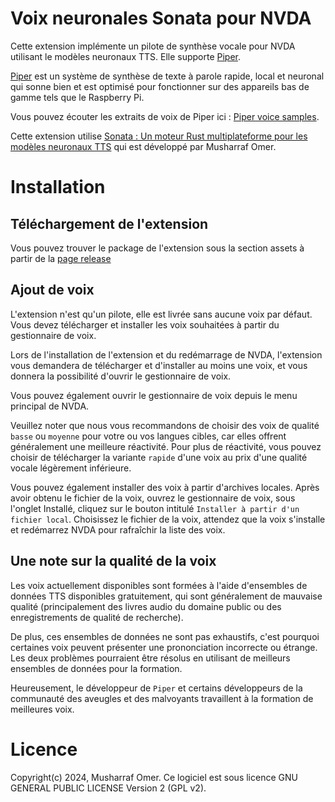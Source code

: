 # Voix neuronales Sonata pour NVDA

Cette extension implémente un pilote de synthèse vocale pour NVDA utilisant  le modèles neuronaux TTS. Elle supporte [Piper](https://github.com/rhasspy/piper).

[Piper](https://github.com/rhasspy/piper) est un système de synthèse de texte à parole rapide, local et neuronal qui sonne bien et est optimisé pour fonctionner sur des appareils bas de gamme tels que le Raspberry Pi.

Vous pouvez écouter les extraits de voix de Piper ici : [Piper voice samples](https://rhasspy.github.io/piper-samples/).

Cette extension utilise [Sonata : Un moteur Rust multiplateforme pour les modèles neuronaux TTS](https://github.com/mush42/ssonata) qui est développé par Musharraf Omer.


# Installation

## Téléchargement de l'extension

Vous pouvez trouver le package de l'extension sous la section assets à partir de la [page release](https://github.com/mush42/sonata-nvda/releases/latest)

## Ajout de voix

L'extension n'est qu'un pilote, elle est livrée sans aucune voix par défaut. Vous devez télécharger et installer les voix souhaitées à partir du gestionnaire de voix.

Lors de l'installation de l'extension et du redémarrage de NVDA, l'extension vous demandera de télécharger et d'installer au moins une voix, et vous donnera la possibilité d'ouvrir le gestionnaire de voix.

Vous pouvez également ouvrir le gestionnaire de voix depuis le menu principal de NVDA.

Veuillez noter que nous vous recommandons de choisir des voix de qualité `basse` ou `moyenne` pour votre ou vos langues cibles, car elles offrent généralement une meilleure réactivité. Pour plus de réactivité, vous pouvez choisir de télécharger la variante `rapide` d'une voix au prix d'une qualité vocale légèrement inférieure.

Vous pouvez également installer des voix à partir d'archives locales. Après avoir obtenu le fichier de la voix, ouvrez le gestionnaire de voix, sous l'onglet Installé, cliquez sur le bouton intitulé `Installer à partir d'un fichier local`. Choisissez le fichier de la voix, attendez que la voix s'installe et redémarrez NVDA pour rafraîchir la liste des voix.

## Une note sur la qualité de la voix

Les voix actuellement disponibles sont formées à l'aide d'ensembles de données TTS disponibles gratuitement, qui sont généralement de mauvaise qualité (principalement des livres audio du domaine public ou des enregistrements de qualité de recherche).

De plus, ces ensembles de données ne sont pas exhaustifs, c'est pourquoi certaines voix peuvent présenter une prononciation incorrecte ou étrange. Les deux problèmes pourraient être résolus en utilisant de meilleurs ensembles de données pour la formation.

Heureusement, le développeur de `Piper` et certains développeurs de la communauté des aveugles et des malvoyants travaillent à la formation de meilleures voix.

# Licence

Copyright(c) 2024, Musharraf Omer. Ce logiciel est sous licence GNU GENERAL PUBLIC LICENSE Version 2 (GPL v2).
